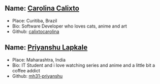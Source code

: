 ## Name: [Carolina Calixto](https://github.com/calixtocarolina)
- Place: Curitiba, Brazil
- Bio: Software Developer who loves cats, anime and art
- Github: [calixtocarolina](https://github.com/calixtocarolina)

## Name: [Priyanshu Lapkale](https://github.com/mh31-priyanshu)
- Place: Maharashtra, India
- Bio: IT Student and i love watching series and anime and a little bit a coffee addict 
- Github: [mh31-priyanshu](https://github.com/mh31-priyanshu)

